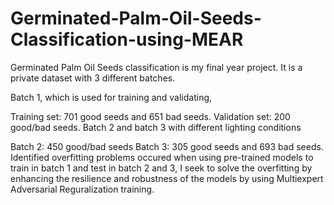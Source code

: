 # Germinated-Palm-Oil-Seeds-Classification-using-MEAR
 
Germinated Palm Oil Seeds classification is my final year project. It is a private dataset with 3 different batches.

Batch 1, which is used for training and validating,

Training set: 701 good seeds and 651 bad seeds.
Validation set: 200 good/bad seeds.
Batch 2 and batch 3 with different lighting conditions

Batch 2: 450 good/bad seeds
Batch 3: 305 good seeds and 693 bad seeds.
Identified overfitting problems occured when using pre-trained models to train in batch 1 and test in batch 2 and 3, I seek to solve the overfitting by enhancing the resilience and robustness of the models by using Multiexpert Adversarial Reguralization training.
